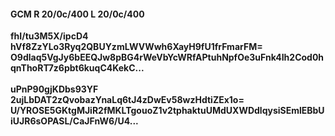 #### GCM R 20/0c/400 L 20/0c/400 
**fhI/tu3M5X/ipcD4**<br/>**hVf8ZzYLo3Ryq2QBUYzmLWVWwh6XayH9fU1frFmarFM=**<br/>**O9dlaq5VgJy6bEEQJw8pBG4rWeVbYcWRfAPtuhNpfOe3uFnk4Ih2Cod0hqnThoRT7z6pbt6kuqC4KekC...**<br/><br/> 
**uPnP90gjKDbs93YF**<br/>**2ujLbDAT2zQvobazYnaLq6tJ4zDwEv58wzHdtiZEx1o=**<br/>**U/YROSE5GKtgMJiR2fMKLTgouoZ1v2tphaktuUMdUXWDdlqysiSEmlEBbUiUJR6sOPASL/CaJFnW6/U4...**